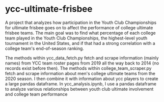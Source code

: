 # ycc-ultimate-frisbee
A project that analyzes how participation in the Youth Club Championships for ultimate frisbee goes on to affect the performance of college ultimate frisbee teams.
The main goal was to find what percentage of each college team played in the Youth Club Championships, the highest-level youth tournament in the United States, and if
that had a strong correlation with a college team's end-of-season ranking.

The methods within ycc_data_fetch.py fetch and scrape information (mainly names) from YCC team roster pages from 2019 all the way back to 2014 (no records exist before then).
The methods within college_team_scraper.py fetch and scrape information about men's college ultimate teams from the 2020 season. I then combine it with information about ycc players to create a large pandas dataframe.
In ycc_analysis.ipynb, I use a pandas dataframe to analyze various relationships between youth club ultimate involvement and college team performance
